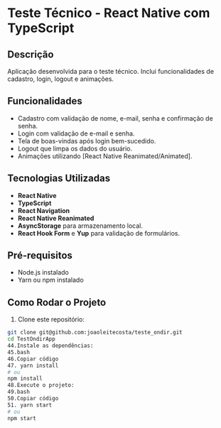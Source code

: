# Teste Técnico - React Native com TypeScript

## Descrição

Aplicação desenvolvida para o teste técnico. Inclui
funcionalidades de cadastro, login, logout e animações.

## Funcionalidades

- Cadastro com validação de nome, e-mail, senha e confirmação
  de senha.
- Login com validação de e-mail e senha.
- Tela de boas-vindas após login bem-sucedido.
- Logout que limpa os dados do usuário.
- Animações utilizando [React Native Reanimated/Animated].

## Tecnologias Utilizadas

- **React Native**
- **TypeScript**
- **React Navigation**
- **React Native Reanimated**
- **AsyncStorage** para armazenamento local.
- **React Hook Form** e **Yup** para validação de formulários.

## Pré-requisitos

- Node.js instalado
- Yarn ou npm instalado

## Como Rodar o Projeto

1. Clone este repositório:

```bash
git clone git@github.com:joaoleitecosta/teste_ondir.git
cd TestOndirApp
44.Instale as dependências:
45.bash
46.Copiar código
47. yarn install
# ou
npm install
48.Execute o projeto:
49.bash
50.Copiar código
51. yarn start
# ou
npm start
```
